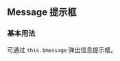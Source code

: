<div class="demo-header">
<p class="overviewicon">
  <span class="wapi-tips-messagebox"/>
</p>

## Message 提示框

<nova-uxlink widget-name="Notice"></nova-uxlink>
</div>

### 基本用法

可通过 `this.$message` 弹出信息提示框。

<nova-demo-view link="message/base.vue"></nova-demo-view>

<br />

<nova-attributes link="message"></nova-attributes>
